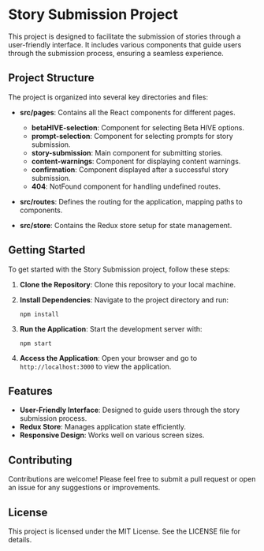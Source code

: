 # Story Submission Project

This project is designed to facilitate the submission of stories through a user-friendly interface. It includes various components that guide users through the submission process, ensuring a seamless experience.

## Project Structure

The project is organized into several key directories and files:

- **src/pages**: Contains all the React components for different pages.
  - **betaHIVE-selection**: Component for selecting Beta HIVE options.
  - **prompt-selection**: Component for selecting prompts for story submission.
  - **story-submission**: Main component for submitting stories.
  - **content-warnings**: Component for displaying content warnings.
  - **confirmation**: Component displayed after a successful story submission.
  - **404**: NotFound component for handling undefined routes.
  
- **src/routes**: Defines the routing for the application, mapping paths to components.

- **src/store**: Contains the Redux store setup for state management.

## Getting Started

To get started with the Story Submission project, follow these steps:

1. **Clone the Repository**: Clone this repository to your local machine.
   
2. **Install Dependencies**: Navigate to the project directory and run:
   ```
   npm install
   ```

3. **Run the Application**: Start the development server with:
   ```
   npm start
   ```

4. **Access the Application**: Open your browser and go to `http://localhost:3000` to view the application.

## Features

- **User-Friendly Interface**: Designed to guide users through the story submission process.
- **Redux Store**: Manages application state efficiently.
- **Responsive Design**: Works well on various screen sizes.

## Contributing

Contributions are welcome! Please feel free to submit a pull request or open an issue for any suggestions or improvements.

## License

This project is licensed under the MIT License. See the LICENSE file for details.